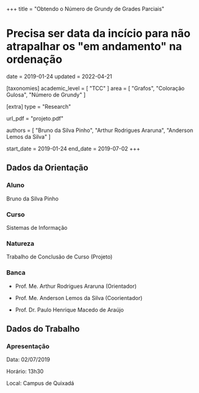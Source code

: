 +++
title = "Obtendo o Número de Grundy de Grades Parciais"
# Precisa ser data da incício para não atrapalhar os "em andamento" na ordenação
date = 2019-01-24
updated = 2022-04-21

[taxonomies]
academic_level = [ "TCC" ]
area = [ "Grafos", "Coloração Gulosa", "Número de Grundy" ]

[extra]
type = "Research"

url_pdf = "projeto.pdf"

authors = [ "Bruno da Silva Pinho", "Arthur Rodrigues Araruna", "Anderson Lemos da Silva" ]

start_date = 2019-01-24
end_date = 2019-07-02
+++

## Dados da Orientação

### Aluno

Bruno da Silva Pinho

### Curso

Sistemas de Informação

### Natureza

Trabalho de Conclusão de Curso (Projeto)

### Banca

- Prof. Me. Arthur Rodrigues Araruna (Orientador)

- Prof. Me. Anderson Lemos da Silva (Coorientador)

- Prof. Dr. Paulo Henrique Macedo de Araújo

## Dados do Trabalho

### Apresentação

Data: 02/07/2019

Horário: 13h30

Local: Campus de Quixadá
